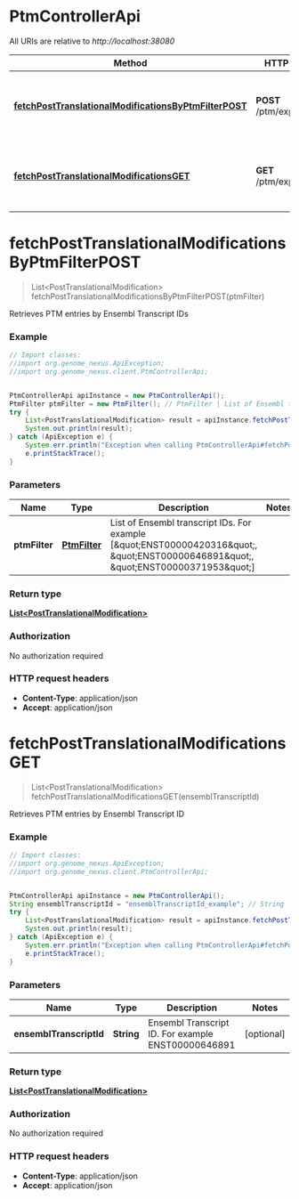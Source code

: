 # PtmControllerApi

All URIs are relative to *http://localhost:38080*

Method | HTTP request | Description
------------- | ------------- | -------------
[**fetchPostTranslationalModificationsByPtmFilterPOST**](PtmControllerApi.md#fetchPostTranslationalModificationsByPtmFilterPOST) | **POST** /ptm/experimental | Retrieves PTM entries by Ensembl Transcript IDs
[**fetchPostTranslationalModificationsGET**](PtmControllerApi.md#fetchPostTranslationalModificationsGET) | **GET** /ptm/experimental | Retrieves PTM entries by Ensembl Transcript ID


<a name="fetchPostTranslationalModificationsByPtmFilterPOST"></a>
# **fetchPostTranslationalModificationsByPtmFilterPOST**
> List&lt;PostTranslationalModification&gt; fetchPostTranslationalModificationsByPtmFilterPOST(ptmFilter)

Retrieves PTM entries by Ensembl Transcript IDs

### Example
```java
// Import classes:
//import org.genome_nexus.ApiException;
//import org.genome_nexus.client.PtmControllerApi;


PtmControllerApi apiInstance = new PtmControllerApi();
PtmFilter ptmFilter = new PtmFilter(); // PtmFilter | List of Ensembl transcript IDs. For example [\"ENST00000420316\", \"ENST00000646891\", \"ENST00000371953\"]
try {
    List<PostTranslationalModification> result = apiInstance.fetchPostTranslationalModificationsByPtmFilterPOST(ptmFilter);
    System.out.println(result);
} catch (ApiException e) {
    System.err.println("Exception when calling PtmControllerApi#fetchPostTranslationalModificationsByPtmFilterPOST");
    e.printStackTrace();
}
```

### Parameters

Name | Type | Description  | Notes
------------- | ------------- | ------------- | -------------
 **ptmFilter** | [**PtmFilter**](PtmFilter.md)| List of Ensembl transcript IDs. For example [\&quot;ENST00000420316\&quot;, \&quot;ENST00000646891\&quot;, \&quot;ENST00000371953\&quot;] |

### Return type

[**List&lt;PostTranslationalModification&gt;**](PostTranslationalModification.md)

### Authorization

No authorization required

### HTTP request headers

 - **Content-Type**: application/json
 - **Accept**: application/json

<a name="fetchPostTranslationalModificationsGET"></a>
# **fetchPostTranslationalModificationsGET**
> List&lt;PostTranslationalModification&gt; fetchPostTranslationalModificationsGET(ensemblTranscriptId)

Retrieves PTM entries by Ensembl Transcript ID

### Example
```java
// Import classes:
//import org.genome_nexus.ApiException;
//import org.genome_nexus.client.PtmControllerApi;


PtmControllerApi apiInstance = new PtmControllerApi();
String ensemblTranscriptId = "ensemblTranscriptId_example"; // String | Ensembl Transcript ID. For example ENST00000646891
try {
    List<PostTranslationalModification> result = apiInstance.fetchPostTranslationalModificationsGET(ensemblTranscriptId);
    System.out.println(result);
} catch (ApiException e) {
    System.err.println("Exception when calling PtmControllerApi#fetchPostTranslationalModificationsGET");
    e.printStackTrace();
}
```

### Parameters

Name | Type | Description  | Notes
------------- | ------------- | ------------- | -------------
 **ensemblTranscriptId** | **String**| Ensembl Transcript ID. For example ENST00000646891 | [optional]

### Return type

[**List&lt;PostTranslationalModification&gt;**](PostTranslationalModification.md)

### Authorization

No authorization required

### HTTP request headers

 - **Content-Type**: application/json
 - **Accept**: application/json


